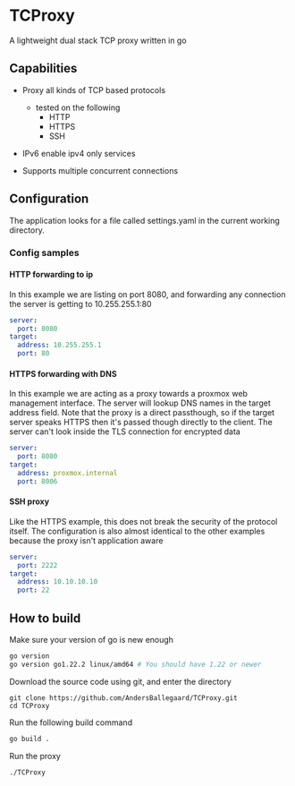 # TCProxy
A lightweight dual stack TCP proxy written in go

## Capabilities
* Proxy all kinds of TCP based protocols
    * tested on the following
        * HTTP
        * HTTPS
        * SSH

* IPv6 enable ipv4 only services
* Supports multiple concurrent connections


## Configuration
The application looks for a file called settings.yaml in the current working directory.
### Config samples
#### HTTP forwarding to ip
In this example we are listing on port 8080, and forwarding any connection the server is getting to 10.255.255.1:80
```yaml
server:
  port: 8080
target:
  address: 10.255.255.1
  port: 80
```

#### HTTPS forwarding with DNS
In this example we are acting as a proxy towards a proxmox web management interface. The server will lookup DNS names in the target address field. Note that the proxy is a direct passthough, so if the target server speaks HTTPS then it's passed though directly to the client. The server can't look inside the TLS connection for encrypted data
```yaml
server:
  port: 8080
target:
  address: proxmox.internal
  port: 8006
```

#### SSH proxy
Like the HTTPS example, this does not break the security of the protocol itself. The configuration is also almost identical to the other examples because the proxy isn't application aware
```yaml
server:
  port: 2222
target:
  address: 10.10.10.10
  port: 22
```

## How to build
Make sure your version of go is new enough
```bash
go version
go version go1.22.2 linux/amd64 # You should have 1.22 or newer
```
Download the source code using git, and enter the directory
```
git clone https://github.com/AndersBallegaard/TCProxy.git
cd TCProxy
```
Run the following build command
```bash
go build .
```
Run the proxy
```
./TCProxy
```

